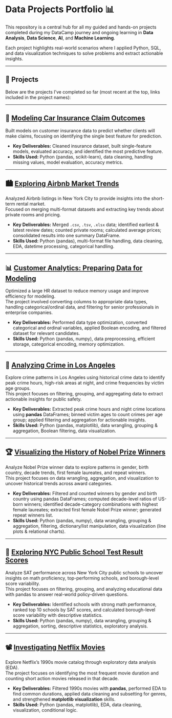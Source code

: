 # Data Projects Portfolio 📊

This repository is a central hub for all my guided and hands-on projects completed during my DataCamp journey and ongoing learning in **Data Analysis**, **Data Science**, **AI**, and **Machine Learning**.  

Each project highlights real-world scenarios where I applied Python, SQL, and data visualization techniques to solve problems and extract actionable insights.  

---

## 📂 Projects
Below are the projects I’ve completed so far (most recent at the top, links included in the project names):

---

## 🚗 [Modeling Car Insurance Claim Outcomes](https://github.com/Eyad-27/modeling-car-insurance-claims)

Built models on customer insurance data to predict whether clients will make claims, focusing on identifying the single best feature for prediction.  

- **Key Deliverables:** Cleaned insurance dataset, built single-feature models, evaluated accuracy, and identified the most predictive feature.  
- **Skills Used:** Python (pandas, scikit-learn), data cleaning, handling missing values, model evaluation, accuracy metrics.  

---

## 🏙️ [Exploring Airbnb Market Trends](https://github.com/Eyad-27/exploring-airbnb-market-trends)

Analyzed Airbnb listings in New York City to provide insights into the short-term rental market.  
Focused on merging multi-format datasets and extracting key trends about private rooms and pricing.  

- **Key Deliverables:** Merged `.csv`, `.tsv`, `.xlsx` data; identified earliest & latest review dates; counted private rooms; calculated average prices; consolidated results into one summary DataFrame.  
- **Skills Used:** Python (pandas), multi-format file handling, data cleaning, EDA, datetime processing, categorical handling.  

---

## 📊 [Customer Analytics: Preparing Data for Modeling](https://github.com/Eyad-27/customer-analytics-preparing-data)

Optimized a large HR dataset to reduce memory usage and improve efficiency for modeling.  
The project involved converting columns to appropriate data types, handling categorical/ordinal data, and filtering for senior professionals in enterprise companies.  

- **Key Deliverables:** Performed data type optimization, converted categorical and ordinal variables, applied Boolean encoding, and filtered dataset for relevant candidates.  
- **Skills Used:** Python (pandas, numpy), data preprocessing, efficient storage, categorical encoding, memory optimization.  

---

## 🚨 [Analyzing Crime in Los Angeles](https://github.com/Eyad-27/analyzing-crime-in-los-angeles)

Explore crime patterns in Los Angeles using historical crime data to identify peak crime hours, high-risk areas at night, and crime frequencies by victim age groups.  
This project focuses on filtering, grouping, and aggregating data to extract actionable insights for public safety.

- **Key Deliverables:** Extracted peak crime hours and night crime locations using **pandas** DataFrames; binned victim ages to count crimes per age group; applied filtering and aggregation for actionable insights.  
- **Skills Used:** Python (pandas, matplotlib), data wrangling, grouping & aggregation, Boolean filtering, data visualization.  

---

## 🏆 [Visualizing the History of Nobel Prize Winners](https://github.com/Eyad-27/visualizing-nobel-prize-winners)

Analyze Nobel Prize winner data to explore patterns in gender, birth country, decade trends, first female laureates, and repeat winners.  
This project focuses on data wrangling, aggregation, and visualization to uncover historical trends across award categories.

- **Key Deliverables:** Filtered and counted winners by gender and birth country using pandas DataFrames; computed decade-level ratios of US-born winners; identified decade-category combinations with highest female laureates; extracted first female Nobel Prize winner; generated repeat winners list.  
- **Skills Used:** Python (pandas, numpy), data wrangling, grouping & aggregation, filtering, dictionary/list manipulation, data visualization (line plots & relational charts).  

---

## 🏫 [Exploring NYC Public School Test Result Scores](https://github.com/Eyad-27/exploring-NYC-school-results)

Analyze SAT performance across New York City public schools to uncover insights on math proficiency, top-performing schools, and borough-level score variability.  
This project focuses on filtering, grouping, and analyzing educational data with pandas to answer real-world policy-driven questions.  

- **Key Deliverables:** Identified schools with strong math performance, ranked top 10 schools by SAT scores, and calculated borough-level score variability with descriptive statistics.  
- **Skills Used:** Python (pandas, numpy), data wrangling, grouping & aggregation, sorting, descriptive statistics, exploratory analysis.  

---

## 📽️ [Investigating Netflix Movies](https://github.com/Eyad-27/investigating-Netflix-movies)

Explore Netflix’s 1990s movie catalog through exploratory data analysis (EDA).  
The project focuses on identifying the most frequent movie duration and counting short action movies released in that decade.  

- **Key Deliverables:** Filtered 1990s movies with **pandas**, performed EDA to find common durations, applied data cleaning and subsetting for genres, and strengthened **matplotlib visualization** skills.  
- **Skills Used:** Python (pandas, matplotlib), EDA, data cleaning, visualization, conditional logic.  
